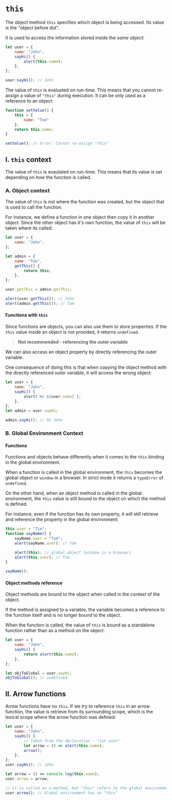 # **`this`**

The object method `this` specifies which object is being accessed. Its value is the "object before dot".

It is used to access the information stored inside the _same object_:

```js
let user = {
	name: "John",
	sayHi() {
		alert(this.name);
	},
};

user.sayHi(); // John
```

The value of `this` is evaluated on run-time. This means that you cannot re-assign a value of `"this"` during execution. It can be only used as a reference to an object:

```js
function setValue() {
    this = {
        name: "Tom"
    },
    return this.name;
}

setValue(); // Error: Cannot re-assign "this"
```

## **I. `this` context**

The value of `this` is evaulated on run-time. This means that its value is set depending on _how_ the function is called.

### **A. Object context**

The value of `this` is not where the function was created, but the object that is used to call the function.

For instance, we define a function in one object then copy it in another object. Since the other object has it's own function, the value of `this` will be taken where its called:

```js
let user = {
	name: "John",
};

let admin = {
	name: "Tom",
	getThis() {
		return this;
	},
};

user.getThis = admin.getThis;

alert(user.getThis()); // John
alert(admin.getThis()); // Tom
```

#### **Functions with `this`**

Since functions are objects, you can also use them to store properties. If the `this` value inside an object is not provided, it returns `undefined`.

> **Not recommended - referencing the outer variable**

We can also access an object property by directly referencing the outer variable.

One consequence of doing this is that when copying the object method with the directly referenced outer variable, it will access the wrong object:

```js
let user = {
	name: "John",
	sayHi() {
		alert(`Hi ${user.name}`);
	},
};
let admin = user.sayHi;

admin.sayHi(); // Hi John
```

### **B. Global Environment Context**

#### **Functions**

Functions and objects behave differently when it comes to the `this` binding in the global environment.

When a function is called in the global environment, the `this` becomes the global object or `window` in a browser. In strict mode it returns a `typeError` of `undefined`.

On the other hand, when an object method is called in the global environment, the `this` value is still bound to the object on which the method is defined.

For instance, even if the function has its own property, it will still retrieve and reference the property in the global environment:

```js
this.user = "Tim";
function sayName() {
	sayName.user = "Tom";
	alert(sayName.user); // Tom

	alert(this); // global object (window in a browser)
	alert(this.user); // Tim
}

sayName();
```

#### **Object methods reference**

Object methods are bound to the object when called in the context of the object.

If the method is assigned to a variable, the variable becomes a reference to the function itself and is no longer bound to the object.

When the function is called, the value of `this` is bound as a standalone function rather than as a method on the object:

```js
let user = {
	name: "John",
	sayHi() {
		return alert(this.name);
	},
};

let objToGlobal = user.sayHi;
objToGlobal(); // undefined
```

## **II. Arrow functions**

Arrow functions have no `this`. If we try to reference `this` in an arrow function, the value is retrieve from its surrounding scope, which is the lexical scope where the arrow function was defined:

```js
let user = {
	name: "John",
	sayHi() {
		// Taken from the declaration - "let user"
		let arrow = () => alert(this.name);
		arrow();
	},
};
user.sayHi(); // John

let arrow = () => console.log(this.name);
user.arrow = arrow;

// it is called as a method, but "this" refers to the global environment
user.arrow(); // Global environment has no "this"
```
